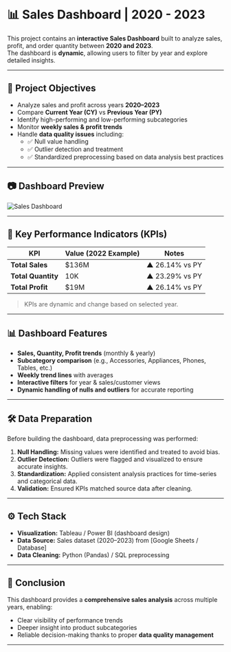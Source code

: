 # 📊 Sales Dashboard | 2020 - 2023

This project contains an **interactive Sales Dashboard** built to analyze sales, profit, and order quantity between **2020 and 2023**.  
The dashboard is **dynamic**, allowing users to filter by year and explore detailed insights.  

---

## 🎯 Project Objectives
- Analyze sales and profit across years **2020–2023**
- Compare **Current Year (CY)** vs **Previous Year (PY)**
- Identify high-performing and low-performing subcategories
- Monitor **weekly sales & profit trends**
- Handle **data quality issues** including:
  - ✅ Null value handling  
  - ✅ Outlier detection and treatment  
  - ✅ Standardized preprocessing based on data analysis best practices  

---

## 📷 Dashboard Preview
![Sales Dashboard](Screenshot%202025-09-13%20182146.png)

---

## 🔑 Key Performance Indicators (KPIs)
| KPI               | Value (2022 Example) | Notes |
|--------------------|----------------------|-------|
| **Total Sales**   | $136M | ▲ 26.14% vs PY |
| **Total Quantity** | 10K   | ▲ 23.29% vs PY |
| **Total Profit**   | $19M  | ▲ 26.14% vs PY |

> KPIs are dynamic and change based on selected year.

---

## 📊 Dashboard Features
- **Sales, Quantity, Profit trends** (monthly & yearly)
- **Subcategory comparison** (e.g., Accessories, Appliances, Phones, Tables, etc.)
- **Weekly trend lines** with averages
- **Interactive filters** for year & sales/customer views
- **Dynamic handling of nulls and outliers** for accurate reporting

---

## 🛠 Data Preparation
Before building the dashboard, data preprocessing was performed:
1. **Null Handling:** Missing values were identified and treated to avoid bias.
2. **Outlier Detection:** Outliers were flagged and visualized to ensure accurate insights.
3. **Standardization:** Applied consistent analysis practices for time-series and categorical data.
4. **Validation:** Ensured KPIs matched source data after cleaning.

---

## ⚙️ Tech Stack
- **Visualization:** Tableau / Power BI (dashboard design)
- **Data Source:** Sales dataset (2020–2023) from [Google Sheets / Database]
- **Data Cleaning:** Python (Pandas) / SQL preprocessing

---

## 📝 Conclusion
This dashboard provides a **comprehensive sales analysis** across multiple years, enabling:
- Clear visibility of performance trends
- Deeper insight into product subcategories
- Reliable decision-making thanks to proper **data quality management**

---

